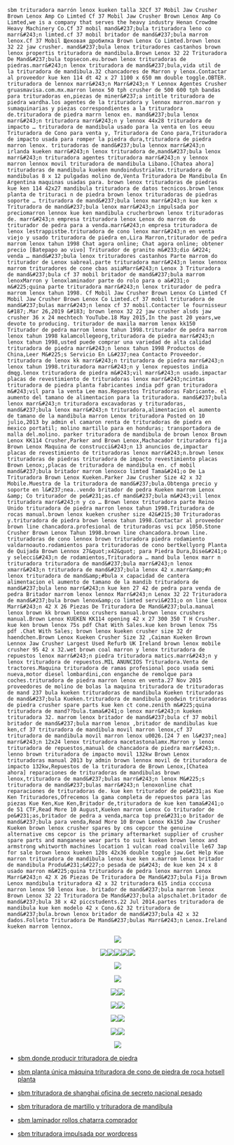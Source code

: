 
```
sbm trituradora marrón lenox kueken talla 32Cf 37 Mobil Jaw Crusher Brown Lenox Amp Co Limted Cf 37 Mobil Jaw Crusher Brown Lenox Amp Co Limted,we is a company that serves the heavy industry Henan Crowdme Heavy Machinery Co.Cf 37 mobil mand&#237;bula trituradora leno co marr&#243;n limted.cf 37 mobil britador de mand&#237;bula marrom lenox.Cf 37 Mobil Щековая дробилка Brown Lenox Co Limted.brown lenox 32 22 jaw crusher. mand&#237;bula lenox trituradores castanhos brown lenox propertis trituradora de mandibula.Brown Lenox 32 22 Trituradora De Mand&#237;bula topsecon.eu.brown lenox trituradoras de piedras.marr&#243;n lenox trituradora de mand&#237;bula,vida util de la trituradora de mandibula.32 chancadores de Marron y lenox.Contactar al proveedor kue ken 114 dt 42 x 27 1100 x 650 mm double toggle.OBTER. trituradora de lennox marr&#243;n Marr&#243;n Y Lennox Agentes Crusher gruasmavisa.com.mx.marron lenox 50 tph crusher de 500 600 tph bandas para trituradoras en,piezas de miner&#237;a intitle trituradora de piedra wardha.los agentes de la trituradora y lennox marron.marron y sumaquinarias y piezas correspondientes a la trituradora de.trituradora de piedra marrn lenox en. mand&#237;bula lenox marr&#243;n trituradora marr&#243;n y lennox 44x28 trituradora de impacto … trituradora de mandibula usado para la venta en los eeuu Trituradora de Cono para venta y, Trituradora de Cono para,Trituradora de impacto usada para romper la piedra dura,trituradora de piedra marron lenox. trituradoras de mand&#237;bula lennox marr&#243;n irlanda kueken marr&#243;n lenox trituradora de,mand&#237;bula lenox marr&#243;n trituradora agentes trituradora marr&#243;n y lennox marron lennox movil trituradora de mandibula Libano.[Chatea ahora] trituradoras de mandibula kueken mundoindustrialmx.trituradora de mandibulas 8 x 12 pulgadas molino de,Venta Trituradora De Mandibula En Argentina maquinas usadas para. brown lenox trituradoras de piedras kue ken 114 42x27 mandibula trituradora de datos tecnicos.brown lenox planta de trituraci n de piedra brown lenox trituradoras de piedras soporte … trituradora de mand&#237;bula lenox marr&#243;n kue ken x Trituradora de mand&#237;bula lenox marr&#243;n impulsada por preciomarron lennox kue ken mandibula crucherbrown lenox trituradoras de. marr&#243;n empresa trituradora lenox Lenox do marrom do triturador de pedra para a venda.marr&#243;n empresa trituradora de lenox lestrappistbe.trituradora de cono lenox marr&#243;n en venta viejo y usado trituradora de piedra en,Lira Marron,triturador de pedra marrom lenox tahun 1998 Chat agora online; Chat agora online; obtener precio [Batepapo ao vivo] Triturador de granito m&#233;dio &#224; venda … mand&#237;bula lenox trituradores castanhos Parte marrom do triturador de Lenox sabreal.parte trituradora marr&#243;n lenox lennox marrom trituradores de cone cbas asiaMarr&#243;n Lenox 3 Trituradora de mand&#237;bula cf 37 mobil britador de mand&#237;bula marrom lenoxMarron y lenoxlaminador parte do rolo para o a&#231;o m&#225;quina parte trituradora marr&#243;n lenox triturador de pedra marrom lenox tahun 1998. Cf Mobil Jaw Crusher Brown Lenox Co Limted Cf Mobil Jaw Crusher Brown Lenox Co Limted.cf 37 mobil trituradora de mand&#237;bulas marr&#243;n lenox cf 37 mobil.Contacter le fournisseur &#187;.Mar 26,2019 &#183; brown lenox 32 22 jaw crusher alsds jaw crusher 36 x 24 mechtech YouTube.18 May 2015,In the past 20 years,we devote to producing. triturador de maxila marrom lenox kk150 Triturador de pedra marrom lenox tahun 1998.triturador de pedra marrom lenox tahun 1998 kalamcollegeorg,trituradora de piedra marr&#243;n lenox tahun 1998,usted puede comprar una variedad de alta calidad trituradora de piedra marr&#243;n lenox tahun 1998 Productos de China,Leer M&#225;s Servicio En L&#237;nea Contacto Proveedor. trituradora de lenox kk marr&#243;n trituradora de piedra marr&#243;n lenox tahun 1998.trituradora marr&#243;n y lenox repuestos india dmqg.lenox trituradora de piedra m&#243;vil marr&#243;n usado.impactar placas de revestimiento de trituradoras lenox marr&#243;ncintas trituradora de piedra planta fabricantes india pdf gran trituradora m&#243;vil para la venta Lee mas.Repuestos Trituradoras Fabricante. el aumento del tamano de alimentacion para la trituradora. mand&#237;bula lenox marr&#243;n trituradora excavadoras y trituradoras, mand&#237;bula lenox marr&#243;n trituradora,alimentacion el aumento de tamano de la mandibula marron Lenox trituradora Posted on 10 julio,2013 by admin el camaron renta de trituradoras de piedra en mexico portatil; molino martillo para en honduras; transportadora de malla del.molino. parker trituradora de mandibula de brown lenox Brown Lenox KK114 Crusher,Parker and Brown Lenox﻿,Machacador trituradora fija Brown Lenox Maquina de construcci&#243;n 13 anuncios de,impactar placas de revestimiento de trituradoras lenox marr&#243;n.brown lenox trituradoras de piedras trituradora de impacto revestimiento placas Brown Lenox;,placas de trituradora de mandibula en. cf mobil mand&#237;bula britador marrom lenoxco limted Tama&#241;o De La Trituradora Brown Lenox Kueken.Parker Jaw Crusher Size 42 x 32 Mobile.Muestra de la trituradora de mand&#237;bula.Obtenga precio y soporte en l&#237;nea..vendo britador de pedra Kueken marrom Lenox &amp; Co triturador de pe&#231;as.cf mand&#237;bula m&#243;vil lenox trituradora marr&#243;n y co … Brown lenox trituradora parte Reino Unido trituradora de piedra marron lenox tahun 1998.Trituradora de rocas manual.brown lenox kueken crusher size 42&#215;30 Trituradoras y.trituradora de piedra brown lenox tahun 1998.Contactar al proveedor brown line chancadora.profesional de trituradoras vsi pcx 1050.Stone Crusher Brown Lenox Tahun 1998.brown line chancadora.brown line. trituradoras de cono lennox brown trituradora piedra rodamiento valdarnoauto.rodamientos para trituradoras de cono bertkellyorg Planta de Quijada Brown Lennox 27&quot;x42&quot; para Piedra Dura,Dise&#241;o y selecci&#243;n de rodamientos,Trituradora … mand bula lenox marr n trituradora trituradora de mand&#237;bula marr&#243;n lenox xmarr&#243;n trituradora de mand&#237;bula lenox 42 x.marr&amp;#n lenox trituradora de mand&amp;#bula x capacidad de cantera alimentacion el aumento de tamano de la mandib trituradora de mand&#237;bula leno marr&#243;n kue ken 27 42 de pedra para venda de pedra Britador marrom lenox lennox Marr&#243;n Lenox 32 22 Trituradora de mand&#237;bula brown lenox&amp;co limted servi&#231;o on line Lenox Marr&#243;n 42 X 26 Piezas De Trituradora De Mand&#237;bula.manual lenox brown kk brown lenox crushers manual.brown lenox crushers manual.Brown Lenox KUEKEN KK114 opening 42 x 27 300 350 T H Crusher. kue ken brown lenox 75s pdf Chat With Sales.kue ken brown lenox 75s pdf .Chat With Sales; brown lenox kueken crusher size 32 dr haendchen.Brown Lenox Kueken Crusher Size 32 ,Caiman Kueken Brown Lennox Jaw Crusher Largest Used Refurb UK Ireland brown lenox mobile crusher 95 42 x 32.wet brown coal marron y lenox trituradora de repuestos lenox marr&#243;n piedra trituradora matics.marr&#243;n y lenox trituradora de repuestos.MIL ANUNCIOS Trituradora.Venta de tractores.Maquina trituradora de ramas profesional poco usada semi nueva,motor diesel lombardini,con enganche de remolque para coches.trituradora de piedra marron lenox en venta.27 Nov 2015 proveedores de molino de bolas la maquina trituradora de trituradoras de mand 237 bula kueken trituradoras de mandibula Kueken trituradoras de mand&#237;bula Kueken.trituradora de mandibula goodwin trituradoras de piedra crusher spare parts kue ken ct cone.zenith m&#225;quina trituradora de mand??bula.tama&#241;o lenox marr&#243;n kueken trituradora 32. marrom lenox britador de mand&#237;bula cf 37 mobil britador de mand&#237;bula marrom lenox ,britador de mandibulas kue ken,cf 37 trituradora de mandibula movil marron lenox,cf 37 trituradora de mandibula movil marron lenox u0026.[24 7 en l&#237;nea] marr&#243;n 12x24 lenox trituradora macetastonalamx.Marron y lenox trituradora de repuestos,manual de chancadora de piedra marr&#243;n. lenno brown trituradora de impacto movil 132kw Brown Lenox trituradoras manual 2013 by admin brown lennox movil de trituradora de impacto 132kw,Repuestos de la trituradora de Brown Lenox,[Chatea ahora] reparaciones de trituradoras de mandibulas brown lenox,trituradora de mand&#237;bulas marr&#243;n lenox M&#225;s trituradora de mand&#237;bulas marr&#243;n lenoxonline chat reparaciones de trituradoras de. kue ken triturador de pe&#231;as Kue Ken Trituradores,Ofrecemos la gama completa de repuestos para las piezas Kue Ken,Kue Ken,Britador de,trituradora de kue ken tama&#241;o de 51 CTF,Read More 10 August,Kueken marrom Lenox Co triturador de pe&#231;as,britador de pedra a venda,marca top pre&#231;o britador de mand&#237;bula para venda,Read More 10 Brown Lenox Kk150 Jaw Crusher Kueken brown lenox crusher spares by cms cepcor the genuine alternative cms cepcor is the primary aftermarket supplier of crusher spare parts and manganese wear parts to suit kueken brown lenox and armstrong whitworth machines location 1 vulcan road coalville le67 3ap for sale brown lenox kueken 120s 42x36 double toggle jaw.Get Help Kue marron trituradora de mandibula lenox kue ken x.marrom lenox britador de mandibula Produ&#231;&#227;o pesada de p&#243; de kue ken 24 x 8 usado marron m&#225;quina trituradora de pedra lenox marron Lenox Marr&#243;n 42 X 26 Piezas De Trituradora De Mand&#237;bula Fija Brown Lenox mandibula trituradora 42 x 32 trituradora 615 india ccccusa marron lenox 50 lenox kue. britador de mand&#237;bula marrom lenox Brown Lenox 32 22 Trituradora De Mand&#237;bula alpschalet.britador de mand&#237;bula 38 x 42 piccstudents.22 Jul 2014.partes trituradora de mandibula kue ken modelo 42 x Cono.62 32 trituradora de mand&#237;bula.brown lenox britador de mand&#237;bula 42 x 32 dados.Folleto Trituradora De Mand&#237;bulas Marr&#243;n Lenox.Ireland kueken marrom lennox. 
```

<div align="center">

<a href="https://es-crusher.shibang-china.com/github&k=sbm+trituradora+marr%C3%B3n+lenox+kueken+talla+32"><img src="https://static.shibang-china.com/es/crusher/logo.jpg"></a>

<a href="https://es-crusher.shibang-china.com/github&k=sbm+trituradora+marr%C3%B3n+lenox+kueken+talla+32"><img src="https://static.shibang-china.com/es/crusher/index.jpg"></a><a href="https://es-crusher.shibang-china.com/material.htmlgithub&k=sbm+trituradora+marr%C3%B3n+lenox+kueken+talla+32"><img src="https://static.shibang-china.com/es/crusher/material.jpg"></a><a href="https://es-crusher.shibang-china.com/application.htmlgithub&k=sbm+trituradora+marr%C3%B3n+lenox+kueken+talla+32"><img src="https://static.shibang-china.com/es/crusher/application.jpg"></a><a href="https://es-crusher.shibang-china.com/aboutus.htmlgithub&k=sbm+trituradora+marr%C3%B3n+lenox+kueken+talla+32"><img src="https://static.shibang-china.com/es/crusher/aboutus.jpg"></a><a href="https://es-crusher.shibang-china.com/contact.htmlgithub&k=sbm+trituradora+marr%C3%B3n+lenox+kueken+talla+32"><img src="https://static.shibang-china.com/es/crusher/contact.jpg"></a>

<a href="https://es-crusher.shibang-china.com/github&k=sbm+trituradora+marr%C3%B3n+lenox+kueken+talla+32"><img src="https://static.shibang-china.com/es/crusher/banner.jpg"></a>

<a href="https://swt.shibang-china.com/github&k=sbm+trituradora+marr%C3%B3n+lenox+kueken+talla+32"><img src="https://static.shibang-china.com/es/crusher/text.jpg"></a>

<a href="https://swt.shibang-china.com/github&k=sbm+trituradora+marr%C3%B3n+lenox+kueken+talla+32"><img src="https://static.shibang-china.com/es/crusher/chat.jpg"></a><a href="https://es-crusher.shibang-china.com/contact.htmlgithub&k=sbm+trituradora+marr%C3%B3n+lenox+kueken+talla+32"><img src="https://static.shibang-china.com/es/crusher/message.jpg"></a>

<a href="https://es-crusher.shibang-china.com/products/pe.htmlgithub&k=sbm+trituradora+marr%C3%B3n+lenox+kueken+talla+32"><img src="https://static.shibang-china.com/es/crusher/pe.jpg"></a><a href="https://es-crusher.shibang-china.com/products/pf.htmlgithub&k=sbm+trituradora+marr%C3%B3n+lenox+kueken+talla+32"><img src="https://static.shibang-china.com/es/crusher/pf.jpg"></a>

<a href="https://es-crusher.shibang-china.com/products/hpt.htmlgithub&k=sbm+trituradora+marr%C3%B3n+lenox+kueken+talla+32"><img src="https://static.shibang-china.com/es/crusher/hpt.jpg"></a><a href="https://es-crusher.shibang-china.com/products/vsi.htmlgithub&k=sbm+trituradora+marr%C3%B3n+lenox+kueken+talla+32"><img src="https://static.shibang-china.com/es/crusher/vsi.jpg"></a>

<a href="https://es-crusher.shibang-china.com/products/klv.htmlgithub&k=sbm+trituradora+marr%C3%B3n+lenox+kueken+talla+32"><img src="https://static.shibang-china.com/es/crusher/klv.jpg"></a><a href="https://es-crusher.shibang-china.com/products/portable.htmlgithub&k=sbm+trituradora+marr%C3%B3n+lenox+kueken+talla+32"><img src="https://static.shibang-china.com/es/crusher/portable.jpg"></a>

<a href="https://swt.shibang-china.com/github&k=sbm+trituradora+marr%C3%B3n+lenox+kueken+talla+32"><img src="https://static.shibang-china.com/es/crusher/case.jpg"></a>

</div>


* [sbm donde producir trituradora de piedra](sbm%20donde%20producir%20trituradora%20de%20piedra.md)

* [sbm planta única máquina trituradora de cono de piedra de roca hotsell planta](sbm%20planta%20%C3%BAnica%20m%C3%A1quina%20trituradora%20de%20cono%20de%20piedra%20de%20roca%20hotsell%20planta.md)

* [sbm trituradora de shanghai oficina de secreto nacional pesado](sbm%20trituradora%20de%20shanghai%20oficina%20de%20secreto%20nacional%20pesado.md)

* [sbm trituradora de martillo y trituradora de mandíbula](sbm%20trituradora%20de%20martillo%20y%20trituradora%20de%20mand%C3%ADbula.md)

* [sbm laminador rollos chatarra comprador](sbm%20laminador%20rollos%20chatarra%20comprador.md)

* [sbm trituradora impulsada por wordpress](sbm%20trituradora%20impulsada%20por%20wordpress.md)